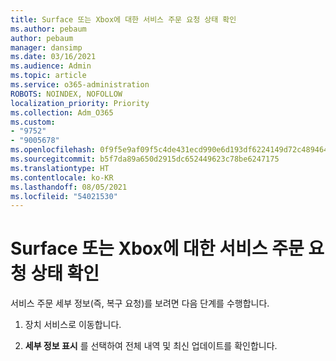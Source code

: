 ```yaml
---
title: Surface 또는 Xbox에 대한 서비스 주문 요청 상태 확인
ms.author: pebaum
author: pebaum
manager: dansimp
ms.date: 03/16/2021
ms.audience: Admin
ms.topic: article
ms.service: o365-administration
ROBOTS: NOINDEX, NOFOLLOW
localization_priority: Priority
ms.collection: Adm_O365
ms.custom:
- "9752"
- "9005678"
ms.openlocfilehash: 0f9f5e9af09f5c4de431ecd990e6d193df6224149d72c48946425824ad60dd23
ms.sourcegitcommit: b5f7da89a650d2915dc652449623c78be6247175
ms.translationtype: HT
ms.contentlocale: ko-KR
ms.lasthandoff: 08/05/2021
ms.locfileid: "54021530"
---
```

# <a name="check-the-status-of-a-service-order-request-for-surface-or-xbox"></a>Surface 또는 Xbox에 대한 서비스 주문 요청 상태 확인

서비스 주문 세부 정보(즉, 복구 요청)를 보려면 다음 단계를 수행합니다.

1. 장치 서비스로 이동합니다.

1. **세부 정보 표시** 를 선택하여 전체 내역 및 최신 업데이트를 확인합니다.


